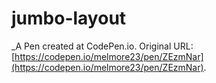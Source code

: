 # jumbo-layout
 _A Pen created at CodePen.io. Original URL: [https://codepen.io/melmore23/pen/ZEzmNar](https://codepen.io/melmore23/pen/ZEzmNar).

 